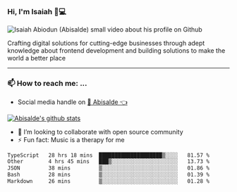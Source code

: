 ### Hi, I'm Isaiah 🌻💻

<img src="https://res.cloudinary.com/abisalde/image/upload/c_scale,h_311,w_816/v1616039512/Abisalde_github.gif" alt="Isaiah Abiodun (Abisalde) small video about his profile on Github">

Crafting digital solutions for cutting-edge businesses through adept knowledge about frontend development and building solutions to make the world a better place
<hr>

### 📫 How to reach me: ...
- Social media handle on <a href="https://twitter.com/abisalde">🔔  Abisalde   👈</a>


[![Abisalde's github stats](https://github-readme-stats.vercel.app/api?username=abisalde)](https://github.com/abisalde/github-readme-stats)

- 👯 I’m looking to collaborate with open source community
- ⚡ Fun fact: Music is a therapy for me


<!--
**abisalde/Abisalde** is a ✨ _special_ ✨ repository because its `README.md` (this file) appears on your GitHub profile.

Here are some ideas to get you started:


- 👯 I’m looking to collaborate with open source community
- 🤔 I’m looking for help with ...
- 💬 Ask me about ...
- 📫 How to reach me: ...
- 😄 Pronouns: ...
- ⚡ Fun fact: ...
-->

<!--START_SECTION:waka-->

```txt
TypeScript   28 hrs 18 mins  ████████████████████▒░░░░   81.57 %
Other        4 hrs 45 mins   ███▒░░░░░░░░░░░░░░░░░░░░░   13.73 %
JSON         38 mins         ▒░░░░░░░░░░░░░░░░░░░░░░░░   01.86 %
Bash         28 mins         ▒░░░░░░░░░░░░░░░░░░░░░░░░   01.39 %
Markdown     26 mins         ▒░░░░░░░░░░░░░░░░░░░░░░░░   01.28 %
```

<!--END_SECTION:waka-->

